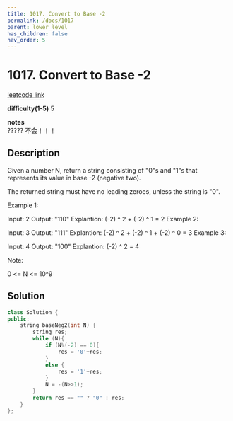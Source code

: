 ```yaml
---
title: 1017. Convert to Base -2
permalink: /docs/1017
parent: lower_level
has_children: false
nav_order: 5
---
```

# 1017. Convert to Base -2
[leetcode link](https://leetcode.com/problems/convert-to-base-2/)

**difficulty(1-5)** 
5

**notes**   
????? 不会！！！

## Description

Given a number N, return a string consisting of "0"s and "1"s that represents its value in base -2 (negative two).

The returned string must have no leading zeroes, unless the string is "0".

 

Example 1:

Input: 2
Output: "110"
Explantion: (-2) ^ 2 + (-2) ^ 1 = 2
Example 2:

Input: 3
Output: "111"
Explantion: (-2) ^ 2 + (-2) ^ 1 + (-2) ^ 0 = 3
Example 3:

Input: 4
Output: "100"
Explantion: (-2) ^ 2 = 4
 

Note:

0 <= N <= 10^9



## Solution
```c++
class Solution {
public:
    string baseNeg2(int N) {
        string res;
        while (N){
            if (N%(-2) == 0){
                res = '0'+res;
            }
            else {
                res = '1'+res;
            }
            N = -(N>>1);
        }
        return res == "" ? "0" : res;
    }
};
```

<!-- 
Default label
{: .label }

Blue label
{: .label .label-blue }

Stable
{: .label .label-green }

New release
{: .label .label-purple }

Coming soon
{: .label .label-yellow }

Deprecated
{: .label .label-red } -->
